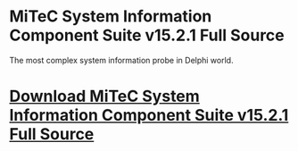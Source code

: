 # MiTeC System Information Component Suite v15.2.1 Full Source

The most complex system information probe in Delphi world.

# [Download MiTeC System Information Component Suite v15.2.1 Full Source](https://developer.team/delphi/35358-mitec-system-information-component-suite-v1521-full-source.html)
